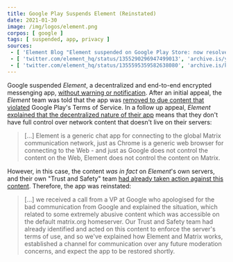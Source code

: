 ```yaml
---
title: Google Play Suspends Element (Reinstated)
date: 2021-01-30
image: /img/logos/element.png
corpos: [ google ]
tags: [ suspended, app, privacy ]
sources:
 - [ 'Element Blog "Element suspended on Google Play Store: now resolved." by Matthew Hodgson (30 Jan 2021)', 'archive.is/xPXk6' ]
 - [ 'twitter.com/element_hq/status/1355290296947499013', 'archive.is/yP73a' ]
 - [ 'twitter.com/element_hq/status/1355595359582638080', 'archive.is/kYNPN' ]
---
```


Google suspended _Element_, a decentralized and end-to-end encrypted messenging
app, [without warning or
notification](https://archive.is/xPXk6#selection-137.0-137.105). After an
initial appeal, the _Element_ team was told that the app was [removed to due
content that violated](https://archive.is/xPXk6#selection-137.106-137.324)
Google Play's Terms of Service. In a follow up appeal, _Element_ [explained
that the decentralized nature of their
app](https://archive.is/xPXk6#selection-141.68-141.332) means that they don't
have full control over network content that doesn't live on their servers:

> [...] Element is a generic chat app for connecting to the global Matrix
> communication network, just as Chrome is a generic web browser for connecting
> to the Web - and just as Google does not control the content on the Web,
> Element does not control the content on Matrix.

However, in this case, the content _was in fact_ on _Element_'s own servers,
and their own "Trust and Safety" team [had already taken action against this
content](https://archive.is/xPXk6#selection-213.32-213.546). Therefore, the app
was reinstated:

> [...] we received a call from a VP at Google who apologised for the bad
> communication from Google and explained the situation, which related to some
> extremely abusive content which was accessible on the default matrix.org
> homeserver. Our Trust and Safety team had already identified and acted on
> this content to enforce the server's terms of use, and so we've explained how
> Element and Matrix works, established a channel for communication over any
> future moderation concerns, and expect the app to be restored shortly.
